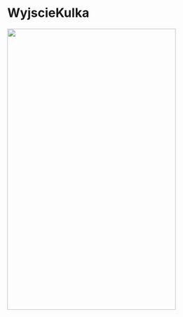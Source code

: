 # WyjscieKulka
<img src="https://github.com/MaxMC2/WyjscieKulka/blob/master/Screenshot_1553560221.png" width="384" height="640">
